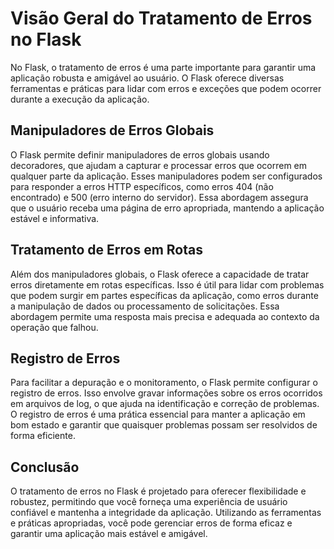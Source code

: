 # Visão Geral do Tratamento de Erros no Flask

No Flask, o tratamento de erros é uma parte importante para garantir uma aplicação robusta e amigável ao usuário. O Flask oferece diversas ferramentas e práticas para lidar com erros e exceções que podem ocorrer durante a execução da aplicação.

## Manipuladores de Erros Globais

O Flask permite definir manipuladores de erros globais usando decoradores, que ajudam a capturar e processar erros que ocorrem em qualquer parte da aplicação. Esses manipuladores podem ser configurados para responder a erros HTTP específicos, como erros 404 (não encontrado) e 500 (erro interno do servidor). Essa abordagem assegura que o usuário receba uma página de erro apropriada, mantendo a aplicação estável e informativa.

## Tratamento de Erros em Rotas

Além dos manipuladores globais, o Flask oferece a capacidade de tratar erros diretamente em rotas específicas. Isso é útil para lidar com problemas que podem surgir em partes específicas da aplicação, como erros durante a manipulação de dados ou processamento de solicitações. Essa abordagem permite uma resposta mais precisa e adequada ao contexto da operação que falhou.

## Registro de Erros

Para facilitar a depuração e o monitoramento, o Flask permite configurar o registro de erros. Isso envolve gravar informações sobre os erros ocorridos em arquivos de log, o que ajuda na identificação e correção de problemas. O registro de erros é uma prática essencial para manter a aplicação em bom estado e garantir que quaisquer problemas possam ser resolvidos de forma eficiente.

## Conclusão

O tratamento de erros no Flask é projetado para oferecer flexibilidade e robustez, permitindo que você forneça uma experiência de usuário confiável e mantenha a integridade da aplicação. Utilizando as ferramentas e práticas apropriadas, você pode gerenciar erros de forma eficaz e garantir uma aplicação mais estável e amigável.
